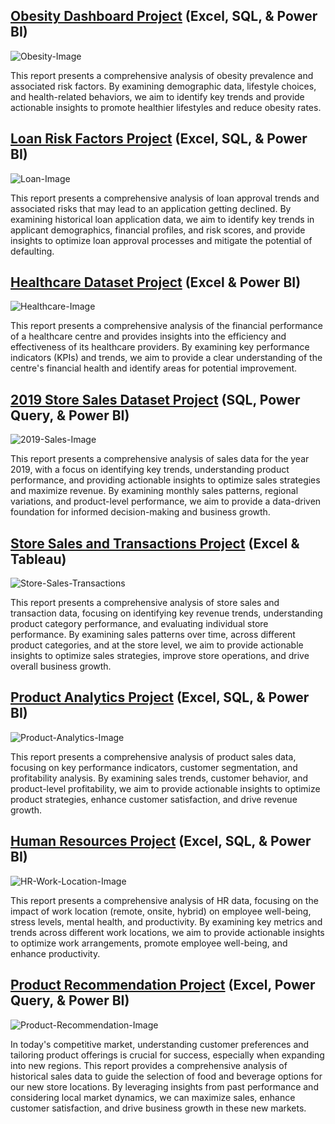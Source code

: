 ## [Obesity Dashboard Project](https://jausmy.github.io/Obesity-Dashboard/) (Excel, SQL, & Power BI)
![Obesity-Image](assets/images/Obesity%20Main%20Image.jpg)

This report presents a comprehensive analysis of obesity prevalence and associated risk factors. By examining demographic data, lifestyle choices, and health-related behaviors, we aim to identify key trends and provide actionable insights to promote healthier lifestyles and reduce obesity rates.

## [Loan Risk Factors Project](https://jausmy.github.io/Loan-Dashboard/) (Excel, SQL, & Power BI)
![Loan-Image](assets/images/Loan%20Image.jpg)

This report presents a comprehensive analysis of loan approval trends and associated risks that may lead to an application getting declined. By examining historical loan application data, we aim to identify key trends in applicant demographics, financial profiles, and risk scores, and provide insights to optimize loan approval processes and mitigate the potential of defaulting.

## [Healthcare Dataset Project](https://jausmy.github.io/Healthcare/) (Excel & Power BI)
![Healthcare-Image](assets/images/Healthcare%20Main%20Image.jpg)

This report presents a comprehensive analysis of the financial performance of a healthcare centre and provides insights into the efficiency and effectiveness of its healthcare providers. By examining key performance indicators (KPIs) and trends, we aim to provide a clear understanding of the centre's financial health and identify areas for potential improvement.

## [2019 Store Sales Dataset Project](https://jausmy.github.io/2019-Sales-Dataset/) (SQL, Power Query, & Power BI)
![2019-Sales-Image](assets/images/2019%20Sales%20Project%20Main%20Image.jpg)

This report presents a comprehensive analysis of sales data for the year 2019, with a focus on identifying key trends, understanding product performance, and providing actionable insights to optimize sales strategies and maximize revenue. By examining monthly sales patterns, regional variations, and product-level performance, we aim to provide a data-driven foundation for informed decision-making and business growth.

## [Store Sales and Transactions Project](https://jausmy.github.io/Store-Analytics/) (Excel & Tableau)
![Store-Sales-Transactions](assets/images/Store%20Transaction%20Project%20Main%20Image.jpg)

This report presents a comprehensive analysis of store sales and transaction data, focusing on identifying key revenue trends, understanding product category performance, and evaluating individual store performance. By examining sales patterns over time, across different product categories, and at the store level, we aim to provide actionable insights to optimize sales strategies, improve store operations, and drive overall business growth.

## [Product Analytics Project](https://jausmy.github.io/Product-Analytics/) (Excel, SQL, & Power BI)
![Product-Analytics-Image](assets/images/Product%20Project%20Main%20Image.jpg)

This report presents a comprehensive analysis of product sales data, focusing on key performance indicators, customer segmentation, and profitability analysis. By examining sales trends, customer behavior, and product-level profitability, we aim to provide actionable insights to optimize product strategies, enhance customer satisfaction, and drive revenue growth.

## [Human Resources Project](https://jausmy.github.io/Work-Location-Influence/) (Excel, SQL, & Power BI)
![HR-Work-Location-Image](assets/images/Work%20Location%20Main%20Image.jpg)

This report presents a comprehensive analysis of HR data, focusing on the impact of work location (remote, onsite, hybrid) on employee well-being, stress levels, mental health, and productivity. By examining key metrics and trends across different work locations, we aim to provide actionable insights to optimize work arrangements, promote employee well-being, and enhance productivity.

## [Product Recommendation Project](https://jausmy.github.io/Product-Recommendation-Dashboard/) (Excel, Power Query, & Power BI)
![Product-Recommendation-Image](assets/images/Product%20Rec%20Project%20Main%20Image.jpg)

In today's competitive market, understanding customer preferences and tailoring product offerings is crucial for success, especially when expanding into new regions. This report provides a comprehensive analysis of historical sales data to guide the selection of food and beverage options for our new store locations. By leveraging insights from past performance and considering local market dynamics, we can maximize sales, enhance customer satisfaction, and drive business growth in these new markets.
